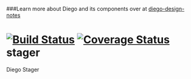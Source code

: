 ###Learn more about Diego and its components over at [diego-design-notes](https://github.com/cloudfoundry-incubator/diego-design-notes)

[![Build Status](https://travis-ci.org/cloudfoundry-incubator/stager.svg?branch=master)](https://travis-ci.org/cloudfoundry-incubator/stager)
[![Coverage Status](https://coveralls.io/repos/cloudfoundry-incubator/stager/badge.png?branch=HEAD)](https://coveralls.io/r/cloudfoundry-incubator/stager?branch=HEAD)
stager
======

Diego Stager
